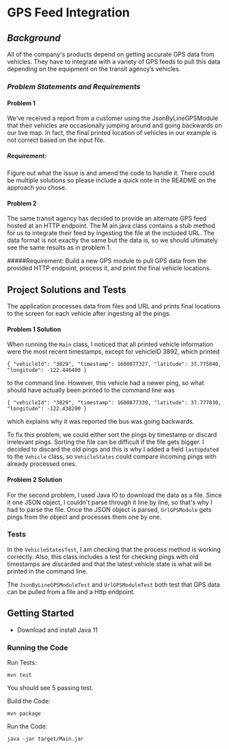 # GPS Feed Integration

## _Background_
All of the company's products depend on getting accurate GPS data from vehicles. They have to integrate with a 
variety of GPS feeds to pull this data depending on the equipment on the transit agency’s vehicles. 

### _Problem Statements and Requirements_
#### Problem 1 
We’ve received a report from a customer using the ​JsonByLineGPSModule​ that their vehicles are occasionally jumping 
around and going backwards on our live map. In fact, the final printed location of vehicles in our example is not 
correct based on the input file.

##### Requirement:
Figure out what the issue is and amend the code to handle it. There could be multiple solutions so please include a 
quick note in the README on the approach you chose.

#### Problem 2
The same transit agency has decided to provide an alternate GPS feed hosted at an HTTP endpoint. The M​ ain.java​ class 
contains a stub method for us to integrate their feed by ingesting the file at the included URL. The data format is 
not exactly the same but the data is, so we should ultimately see the same results as in problem 1.

#####Requirement:
Build a new GPS module to pull GPS data from the provided HTTP endpoint, process it, and print the final vehicle locations.

## Project Solutions and Tests
The application processes data from files and URL and prints final locations to the screen for each vehicle 
after ingesting all the pings.

#### Problem 1 Solution
When running the `Main` class, I noticed that all printed vehicle information were the most recent timestamps, 
except for vehicleID 3892, which printed 
```
{ "vehicleId": "3829", "timestamp": 1600877327, "latitude": 37.775840, "longitude": -122.446400 }
```
to the command line. However, this vehicle had a newer ping, so 
what should have actually been printed to the command line was 
```
{ "vehicleId": "3829", "timestamp": 1600877339, "latitude": 37.777830, "longitude": -122.438290 }
```
which explains why it was reported the bus was going backwards. 

To fix this problem, we could either sort the pings by timestamp or discard irrelevant pings. Sorting the file can be 
difficult if the file gets bigger. I decided to discard the old pings and this is why I added a field `lastUpdated` to 
the `Vehicle` class, so `VehicleStates` could compare incoming pings with already processed ones.

#### Problem 2 Solution
For the second problem, I used Java IO to download the data as a file. Since it one JSON object, I couldn't parse through 
it line by line, so that's why I had to parse the file. Once the JSON object is parsed, `UrlGPSModule` gets 
pings from the object and processes them one by one. 

### Tests
In the `VehicleStatesTest`, I am checking that the process method is working correctly. Also, this class includes a
test for checking pings with old timestamps are discarded and that the latest vehicle state is what will be printed in the 
command line.

The `JsonByLineGPSModuleTest` and `UrlGPSModuleTest` both test that GPS data can be pulled from a file and a Http endpoint.

## Getting Started
- Download and install Java 11

### Running the Code

Run Tests:
```
mvn test
```
You should see 5 passing test.

Build the Code:
```
mvn package
```

Run the Code:
```
java -jar target/Main.jar
```
